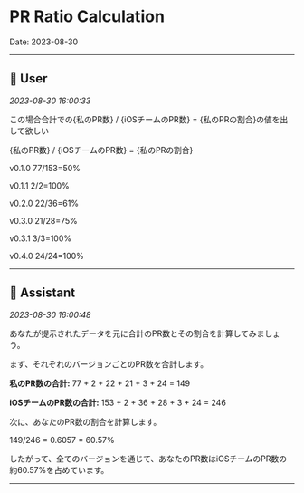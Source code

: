 # PR Ratio Calculation

Date: 2023-08-30

---

## 👤 User
*2023-08-30 16:00:33*

この場合合計での{私のPR数} / {iOSチームのPR数} = {私のPRの割合}の値を出して欲しい

{私のPR数} / {iOSチームのPR数} = {私のPRの割合}

v0.1.0
77/153=50%

v0.1.1
2/2=100%

v0.2.0
22/36=61%

v0.3.0
21/28=75%

v0.3.1
3/3=100%

v0.4.0
24/24=100%

---

## 🤖 Assistant
*2023-08-30 16:00:48*

あなたが提示されたデータを元に合計のPR数とその割合を計算してみましょう。

まず、それぞれのバージョンごとのPR数を合計します。

**私のPR数の合計:**
77 + 2 + 22 + 21 + 3 + 24 = 149

**iOSチームのPR数の合計:**
153 + 2 + 36 + 28 + 3 + 24 = 246

次に、あなたのPR数の割合を計算します。

149/246 = 0.6057 = 60.57% 

したがって、全てのバージョンを通じて、あなたのPR数はiOSチームのPR数の約60.57%を占めています。

---
